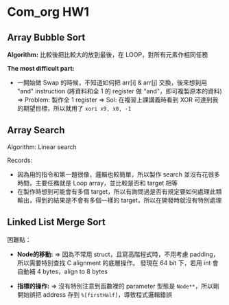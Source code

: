 # Com_org HW1

## Array Bubble Sort

**Algorithm:** 比較後把比較大的放到最後，在 LOOP，對所有元素作相同任務

**The most difficult part:**
* 一開始做 Swap 的時候，不知道如何把 arr[i] & arr[j] 交換，後來想到用 "and" instruction (將資料和全 1 的 register 做 "and"，即可複製原本的資料)
=> Problem: 製作全 1 register
=> Sol: 在複習上課講義時看到 XOR 可達到我的期望目標，所以就用了 `xori x9, x0, -1`

## Array Search

Algorithm: Linear search

Records:
* 因為用的指令和第一題很像，邏輯也較簡單，所以製作 search 並沒有花很多時間，主要任務就是 Loop array，並比較是否和 target 相等
* 在製作時想到可能會有多個 target，所以有詢問過是否有規定要如何處理此類輸出，得到的結果是不會有多個一樣的 target，所以在開發時就沒有特別處理

## Linked List Merge Sort

困難點：
* **Node的移動:**
=> 因為不常用 struct，且寫高階程式時，不用考慮 padding，所以需要特別查找 C alignment 的底層操作。 發現在 64 bit 下，若用 int 會自動補 4 bytes，align to 8 bytes

* **指標的操作:**
=> 沒有特別注意到函數裡的 parameter 型態是 `Node**`，所以剛開始誤把 address 存到 `%[firstHalf]`，導致程式邏輯錯誤